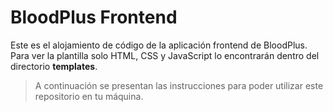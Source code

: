 # BloodPlus Frontend

Este es el alojamiento de código de la aplicación frontend de BloodPlus. Para ver la plantilla solo HTML, CSS y JavaScript lo encontrarán dentro del directorio **templates**.

> A continuación se presentan las instrucciones para poder utilizar este repositorio en tu máquina.

